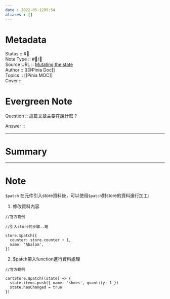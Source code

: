```yaml
---
date : 2022-05-1209:54
aliases : []
---
```

# Metadata
Status :: #🌱 <br>
Note Type :: #📨/📝 <br>
Source URL :: [Mutating the state](https://pinia.vuejs.org/core-concepts/state.html#mutating-the-state) <br>
Author :: [[@Pinia Doc]] <br>
Topics :: [[Pinia MOC]]<br>
Cover ::

# Evergreen Note

Question :: 這篇文章主要在說什麼 ?

Answer ::

---

# Summary 

---

# Note
`$patch`
在元件引入store資料後，可以使用`$patch`對store的資料進行加工:
1. 修改資料內容
```
//官方範例

//引入store的步驟..略

store.$patch({
  counter: store.counter + 1,
  name: 'Abalam',
})

```
2. $patch帶入function進行資料處理
```
//官方範例

cartStore.$patch((state) => {
  state.items.push({ name: 'shoes', quantity: 1 })
  state.hasChanged = true
})

```